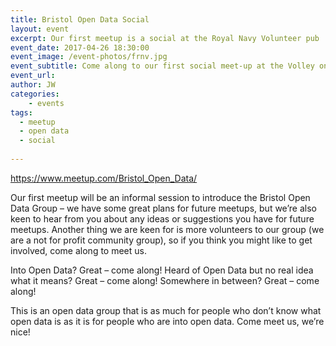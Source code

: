 ```yaml
---
title: Bristol Open Data Social
layout: event
excerpt: Our first meetup is a social at the Royal Navy Volunteer pub
event_date: 2017-04-26 18:30:00
event_image: /event-photos/frnv.jpg
event_subtitle: Come along to our first social meet-up at the Volley on King Street
event_url: 
author: JW
categories: 
    - events
tags:
  - meetup
  - open data
  - social
 
---
```


https://www.meetup.com/Bristol_Open_Data/

Our first meetup will be an informal session to introduce
the Bristol Open Data Group – we have some great plans for future meetups, but
we’re also keen to hear from you about any ideas or suggestions you have for future
meetups. Another thing we are keen for is more volunteers to our group (we are
a not for profit community group), so if you think you might like to get involved,
come along to meet us. 

Into Open Data? Great – come along! Heard of Open Data but
no real idea what it means? Great – come along! Somewhere in between? Great –
come along! 

This is an open data group that is as much for people who
don’t know what open data is as it is for people who are into open data. Come
meet us, we’re nice!

